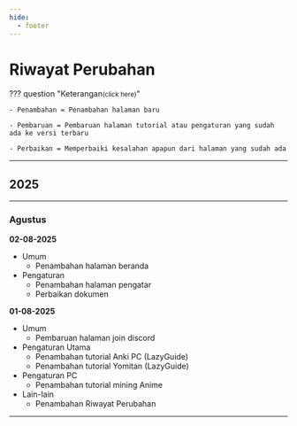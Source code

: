 ```yaml
---
hide:
  - footer
---
```

# Riwayat Perubahan

??? question "Keterangan<small>(click here)</small>"

    - Penambahan = Penambahan halaman baru

    - Pembaruan = Pembaruan halaman tutorial atau pengaturan yang sudah ada ke versi terbaru

    - Perbaikan = Memperbaiki kesalahan apapun dari halaman yang sudah ada

---

## 2025

---

### Agustus

**02-08-2025**

- Umum
	- Penambahan halaman beranda
- Pengaturan
	- Penambahan halaman pengatar
	- Perbaikan dokumen

**01-08-2025**

- Umum
	- Pembaruan halaman join discord
- Pengaturan Utama
	- Penambahan tutorial Anki PC (LazyGuide)
	- Penambahan tutorial Yomitan (LazyGuide)
- Pengaturan PC
	- Penambahan tutorial mining Anime
- Lain-lain
	- Penambahan Riwayat Perubahan


---